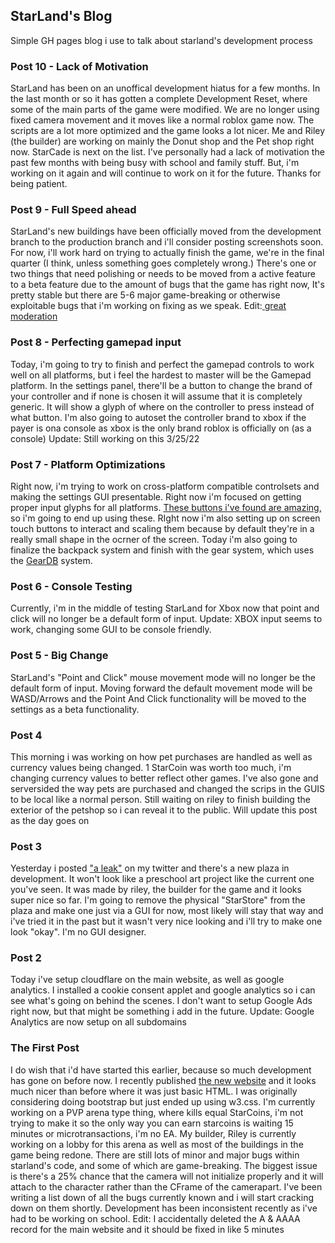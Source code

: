## StarLand's Blog
Simple GH pages blog i use to talk about starland's development process

### Post 10 - Lack of Motivation
StarLand has been on an unoffical development hiatus for a few months. In the last month or so it has gotten a complete Development Reset, where some of the main parts of the game were modified. We are no longer using fixed camera movement and it moves like a normal roblox game now. The scripts are a lot more optimized and the game looks a lot nicer. Me and Riley (the builder) are working on mainly the Donut shop and the Pet shop right now. StarCade is next on the list. I've personally had a lack of motivation the past few months with being busy with school and family stuff. But, i'm working on it again and will continue to work on it for the future. Thanks for being patient.

### Post 9 - Full Speed ahead
StarLand's new buildings have been officially moved from the development branch to the production branch and i'll consider posting screenshots soon. For now, i'll work hard on trying to actually finish the game, we're in the final quarter (I think, unless something goes completely wrong.) There's one or two things that need polishing or needs to be moved from a active feature to a beta feature due to the amount of bugs that the game has right now, It's pretty stable but there are 5-6 major game-breaking or otherwise exploitable bugs that i'm working on fixing as we speak.
Edit:[ great moderation](https://twitter.com/qfoxbRBLX/status/1508831251200983044)

### Post 8 - Perfecting gamepad input
Today, i'm going to try to finish and perfect the gamepad controls to work well on all platforms, but i feel the hardest to master will be the Gamepad platform. In the settings panel, there'll be a button to change the brand of your controller and if none is chosen it will assume that it is completely generic. It will show a glyph of where on the controller to press instead of what button. I'm also going to autoset the controller brand to xbox if the payer is ona  console as xbox is the only brand roblox is officially on (as a console) Update: Still working on this 3/25/22

### Post 7 - Platform Optimizations
Right now, i'm trying to work on cross-platform compatible controlsets and making the settings GUI presentable. Right now i'm focused on getting proper input glyphs for all platforms. [These buttons i've found are amazing,](https://thoseawesomeguys.com/prompts/) so i'm going to end up using these. RIght now i'm also setting up on screen touch buttons to interact and scaling them because by default they're in a really small shape in the ocrner of the screen. Today i'm also going to finalize the backpack system and finish with the gear system, which uses the [GearDB](https://github.com/StarLandRBLX/GearDB) system. 
### Post 6 - Console Testing
Currently, i'm in the middle of testing StarLand for Xbox now that point and click will no longer be a default form of input. Update: XBOX input seems to work, changing some GUI to be console friendly.

### Post 5 - Big Change
StarLand's "Point and Click" mouse movement mode will no longer be the default form of input. Moving forward the default movement mode will be WASD/Arrows and the Point And Click functionality will be moved to the settings as a beta functionality.

### Post 4
This morning i was working on how pet purchases are handled as well as currency values being changed. 1 StarCoin was worth too much, i'm changing currency values to better reflect other games. I've also gone and serversided the way pets are purchased and changed the scrips in the GUIS to be local like a normal person. Still waiting on riley to finish building the exterior of the petshop so i can reveal it to the public. Will update this post as the day goes on

### Post 3 
Yesterday i posted ["a leak"](https://blog.playstar.land/images/FN2x0KOWUAYfJ9k.png) on my twitter and there's a new plaza in development. It won't look like a preschool art project like the current one you've seen. It was made by riley, the builder for the game and it looks super nice so far. I'm going to remove the physical "StarStore" from the plaza and make one just via a GUI for now, most likely will stay that way and i've tried it in the past but it wasn't very nice looking and i'll try to make one look "okay". I'm no GUI designer.

### Post 2
Today i've setup cloudflare on the main website, as well as google analytics. I installed a cookie consent applet and google analytics so i can see what's going on behind the scenes. I don't want to setup Google Ads right now, but that might be something i add in the future.
Update: Google Analytics are now setup on all subdomains

### The First Post
I do wish that i'd have started this earlier, because so much development has gone on before now.
I recently published [the new website](https://playstar.land) and it looks much nicer than before where it was just basic HTML.
I was originally considering doing bootstrap but just ended up using w3.css. I'm currently working on a PVP arena type thing, where kills equal StarCoins, i'm not trying to make it so the only way you can earn starcoins is waiting 15 minutes or microtransactions, i'm no EA.
My builder, Riley is currently working on a lobby for this arena as well as most of the buildings in the game being redone. 
There are still lots of minor and major bugs within starland's code, and some of which are game-breaking. 
The biggest issue is there's a 25% chance that the camera will not initialize properly and it will attach to the character rather than the CFrame of the camerapart.
I've been writing a list down of all the bugs currently known and i will start cracking down on them shortly. 
Development has been inconsistent recently as i've had to be working on school.
Edit: I accidentally deleted the A & AAAA record for the main website and it should be fixed in like 5 minutes
## 
